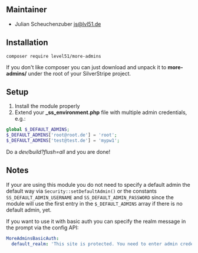 ## Maintainer
* Julian Scheuchenzuber <js@lvl51.de>

## Installation
```
composer require level51/more-admins

```

If you don't like composer you can just download and unpack it to **more-admins/** under the root of your SilverStripe project.

## Setup
1. Install the module properly
2. Extend your **_ss_environment.php** file with multiple admin credentials, e.g.:
```php
global $_DEFAULT_ADMINS;
$_DEFAULT_ADMINS['root@root.de'] = 'root';
$_DEFAULT_ADMINS['test@test.de'] = 'mypw1';
```
Do a *dev/build?flush=all* and you are done!

## Notes
If your are using this module you do not need to specify a default admin the default way via `Security::setDefaultAdmin()` or the constants `SS_DEFAULT_ADMIN_USERNAME` and `SS_DEFAULT_ADMIN_PASSWORD` since the module will use the first entry in the `$_DEFAULT_ADMINS` array if there is no default admin, yet.

If you want to use it with basic auth you can specify the realm message in the prompt via the config API:
```yml
MoreAdminsBasicAuth:
  default_realm: 'This site is protected. You need to enter admin credentials.'
```
